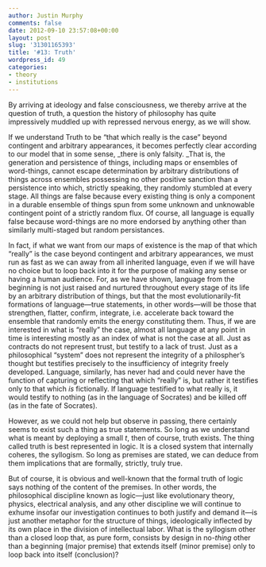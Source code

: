 ```yaml
---
author: Justin Murphy
comments: false
date: 2012-09-10 23:57:08+00:00
layout: post
slug: '31301165393'
title: '#13: Truth'
wordpress_id: 49
categories:
- theory
- institutions
---
```


By arriving at ideology and false consciousness, we thereby arrive at the question of truth, a question the history of philosophy has quite impressively muddled up with repressed nervous energy, as we will show.

If we understand Truth to be “that which really is the case” beyond contingent and arbitrary appearances, it becomes perfectly clear according to our model that in some sense, _there is only falsity. _That is, the generation and persistence of things, including maps or ensembles of word-things, cannot escape determination by arbitrary distributions of things across ensembles possessing no other positive sanction than a persistence into which, strictly speaking, they randomly stumbled at every stage. All things are false because every existing thing is only a component in a durable ensemble of things spun from some unknown and unknowable contingent point of a strictly random flux. Of course, all language is equally false because word-things are no more endorsed by anything other than similarly multi-staged but random persistances.

In fact, if what we want from our maps of existence is the map of that which “really” is the case beyond contingent and arbitrary appearances, we must run as fast as we can away from all inherited language, even if we will have no choice but to loop back into it for the purpose of making any sense or having a human audience. For, as we have shown, language from the beginning is not just raised and nurtured throughout every stage of its life by an arbitrary distribution of things, but that the most evolutionarily-fit formations of language—true statements, in other words—will be those that strengthen, flatter, confirm, integrate, i.e. accelerate back toward the ensemble that randomly emits the energy constituting them. Thus, if we are interested in what is “really” the case, almost all language at any point in time is interesting mostly as an index of what is not the case at all. Just as contracts do not represent trust, but testify to a lack of trust. Just as a philosophical “system” does not represent the integrity of a philospher’s thought but testifies precisely to the insufficiency of integrity freely developed. Language, similarly, has never had and could never have the function of capturing or reflecting that which “really” is, but rather it testifies only to that which _is_ fictionally. If language testified to what really is, it would testify to nothing (as in the language of Socrates) and be killed off (as in the fate of Socrates).

However, as we could not help but observe in passing, there certainly seems to exist such a thing as true statements. So long as we understand what is meant by deploying a small _t_, then of course, truth exists. The thing called truth is best represented in logic. It is a closed system that internally coheres, the syllogism. So long as premises are stated, we can deduce from them implications that are formally, strictly, truly true.

But of course, it is obvious and well-known that the formal truth of logic says nothing of the content of the premises. In other words, the philosophical discipline known as logic—just like evolutionary theory, physics, electrical analysis, and any other discipline we will continue to exhume insofar our investigation continues to both justify and demand it—is just another metaphor for the structure of things, ideologically inflected by its own place in the division of intellectual labor. What is the syllogism other than a closed loop that, as pure form, consists by design in no-_thing_ other than a beginning (major premise) that extends itself (minor premise) only to loop back into itself (conclusion)?